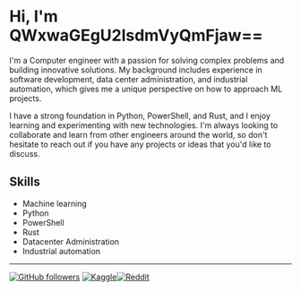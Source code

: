 # Hi, I'm QWxwaGEgU2lsdmVyQmFjaw==

I'm a Computer engineer with a passion for solving complex problems and building innovative solutions. My background includes experience in software development, data center administration, and industrial automation, which gives me a unique perspective on how to approach ML projects.

I have a strong foundation in Python, PowerShell, and Rust, and I enjoy learning and experimenting with new technologies. I'm always looking to collaborate and learn from other engineers around the world, so don't hesitate to reach out if you have any projects or ideas that you'd like to discuss.

## Skills
- Machine learning
- Python
- PowerShell
- Rust
- Datacenter Administration
- Industrial automation

---

[![GitHub followers](https://img.shields.io/github/followers/AlphaGhostUSMC.svg?style=social&label=Follow)](https://github.com/AlphaGhostUSMC) [![Kaggle](https://img.shields.io/kaggle/followers/AlphaGhostUSMC?style=social&label=Follow)](https://www.kaggle.com/alphaghostusmc)[![Reddit](https://img.shields.io/reddit/user-karma/combined/JustANonRandomPerson?style=social&label=karma)](https://www.reddit.com/user/JustANonRandomPerson)
<!---
AlphaGhostUSMC/AlphaGhostUSMC is a ✨ special ✨ repository because its `README.md` (this file) appears on your GitHub profile.
You can click the Preview link to take a look at your changes.
--->
